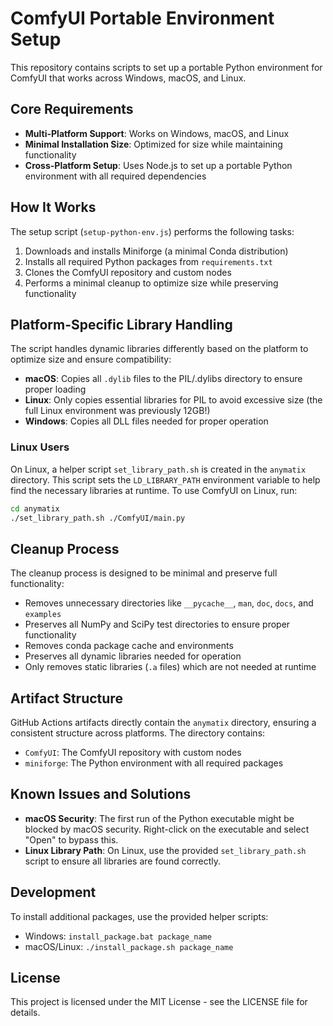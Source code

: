 # ComfyUI Portable Environment Setup

This repository contains scripts to set up a portable Python environment for ComfyUI that works across Windows, macOS, and Linux.

## Core Requirements

- **Multi-Platform Support**: Works on Windows, macOS, and Linux
- **Minimal Installation Size**: Optimized for size while maintaining functionality
- **Cross-Platform Setup**: Uses Node.js to set up a portable Python environment with all required dependencies

## How It Works

The setup script (`setup-python-env.js`) performs the following tasks:

1. Downloads and installs Miniforge (a minimal Conda distribution)
2. Installs all required Python packages from `requirements.txt`
3. Clones the ComfyUI repository and custom nodes
4. Performs a minimal cleanup to optimize size while preserving functionality

## Platform-Specific Library Handling

The script handles dynamic libraries differently based on the platform to optimize size and ensure compatibility:

- **macOS**: Copies all `.dylib` files to the PIL/.dylibs directory to ensure proper loading
- **Linux**: Only copies essential libraries for PIL to avoid excessive size (the full Linux environment was previously 12GB!)
- **Windows**: Copies all DLL files needed for proper operation

### Linux Users

On Linux, a helper script `set_library_path.sh` is created in the `anymatix` directory. This script sets the `LD_LIBRARY_PATH` environment variable to help find the necessary libraries at runtime. To use ComfyUI on Linux, run:

```bash
cd anymatix
./set_library_path.sh ./ComfyUI/main.py
```

## Cleanup Process

The cleanup process is designed to be minimal and preserve full functionality:

- Removes unnecessary directories like `__pycache__`, `man`, `doc`, `docs`, and `examples`
- Preserves all NumPy and SciPy test directories to ensure proper functionality
- Removes conda package cache and environments
- Preserves all dynamic libraries needed for operation
- Only removes static libraries (`.a` files) which are not needed at runtime

## Artifact Structure

GitHub Actions artifacts directly contain the `anymatix` directory, ensuring a consistent structure across platforms. The directory contains:

- `ComfyUI`: The ComfyUI repository with custom nodes
- `miniforge`: The Python environment with all required packages

## Known Issues and Solutions

- **macOS Security**: The first run of the Python executable might be blocked by macOS security. Right-click on the executable and select "Open" to bypass this.
- **Linux Library Path**: On Linux, use the provided `set_library_path.sh` script to ensure all libraries are found correctly.

## Development

To install additional packages, use the provided helper scripts:

- Windows: `install_package.bat package_name`
- macOS/Linux: `./install_package.sh package_name`

## License

This project is licensed under the MIT License - see the LICENSE file for details. 